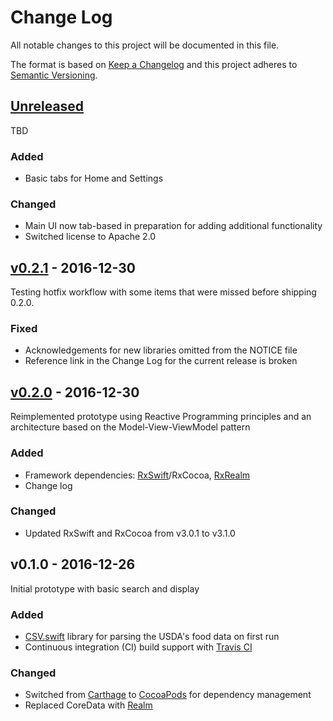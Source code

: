# Change Log
All notable changes to this project will be documented in this file.

The format is based on [Keep a Changelog](http://keepachangelog.com/)
and this project adheres to [Semantic Versioning](http://semver.org/).

## [Unreleased]
TBD

### Added
- Basic tabs for Home and Settings

### Changed
- Main UI now tab-based in preparation for adding additional functionality
- Switched license to Apache 2.0

## [v0.2.1][v0.2.1] - 2016-12-30
Testing hotfix workflow with some items that were missed before shipping 0.2.0.

### Fixed
- Acknowledgements for new libraries omitted from the NOTICE file
- Reference link in the Change Log for the current release is broken

## [v0.2.0][v0.2.0] - 2016-12-30
Reimplemented prototype using Reactive Programming principles and an architecture based on the Model-View-ViewModel pattern

### Added
- Framework dependencies: [RxSwift](https://github.com/ReactiveX/RxSwift)/RxCocoa, [RxRealm](https://github.com/RxSwiftCommunity/RxRealm)
- Change log

### Changed
- Updated RxSwift and RxCocoa from v3.0.1 to v3.1.0

## v0.1.0 - 2016-12-26
Initial prototype with basic search and display

### Added
- [CSV.swift](https://github.com/yaslab/CSV.swift) library for parsing the USDA's food data on first run
- Continuous integration (CI) build support with [Travis CI](https://travis-ci.org/robertwtucker/kfinder-ios)

### Changed
- Switched from [Carthage](https://github.com/Carthage/Carthage) to [CocoaPods](https://cocoapods.org/about) for dependency management
- Replaced CoreData with [Realm](https://realm.io/)

[Unreleased]: https://github.com/robertwtucker/kfinder-ios/compare/master...develop
[v0.2.1]: https://github.com/robertwtucker/kfinder-ios/compare/v0.2.0...v0.2.1
[v0.2.0]: https://github.com/robertwtucker/kfinder-ios/compare/v0.1.0...v0.2.0
